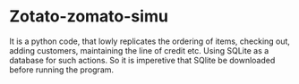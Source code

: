 # Zotato-zomato-simu
It is a python code, that lowly replicates the ordering of items, checking out, adding customers, maintaining the line of credit etc. Using SQLite as a database for such actions.
So it is imperetive that SQlite be downloaded before running the program. 
